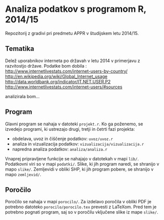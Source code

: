# Analiza podatkov s programom R, 2014/15

Repozitorij z gradivi pri predmetu APPR v študijskem letu 2014/15.

## Tematika

Delež uporabnikov interneta po državah v letu 2014 v primerjavu z razvitostjo države.
Podatke bom dobila : http://www.internetlivestats.com/internet-users-by-country/
http://en.wikipedia.org/wiki/Global_Internet_usage
http://data.worldbank.org/indicator/IT.NET.USER.P2
http://www.internetlivestats.com/internet-users/#sources

analizirala bom...

## Program

Glavni program se nahaja v datoteki `projekt.r`. Ko ga poženemo, se izvedejo
programi, ki ustrezajo drugi, tretji in četrti fazi projekta:

* obdelava, uvoz in čiščenje podatkov: `uvoz/uvoz.r`
* analiza in vizualizacija podatkov: `vizualizacija/vizualizacija.r`
* napredna analiza podatkov: `analiza/analiza.r`

Vnaprej pripravljene funkcije se nahajajo v datotekah v mapi `lib/`. Podatkovni
viri so v mapi `podatki/`. Slike, ki jih program naredi, se shranijo v mapo
`slike/`. Zemljevidi v obliki SHP, ki jih program pobere, se shranijo v mapo
`zemljevid/`.

## Poročilo

Poročilo se nahaja v mapi `porocilo/`. Za izdelavo poročila v obliki PDF je
potrebno datoteko `porocilo/porocilo.tex` prevesti z LaTeXom. Pred tem je
potrebno pognati program, saj so v poročilu vključene slike iz mape `slike/`.

